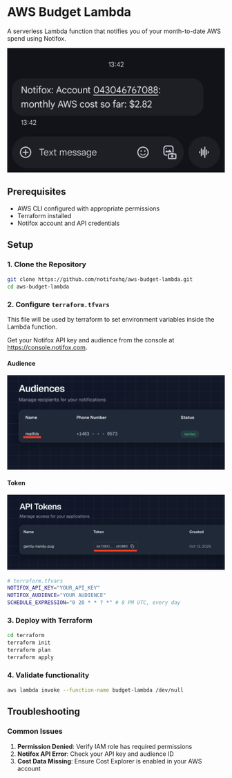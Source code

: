 # AWS Budget Lambda

A serverless Lambda function that notifies you of your month-to-date AWS spend using Notifox.

![Screenshot of text received via Notifox](https://github.com/notifoxhq/aws-budget-lambda/blob/main/img/text.jpg?raw=true)

## Prerequisites

- AWS CLI configured with appropriate permissions
- Terraform installed
- Notifox account and API credentials

## Setup

### 1. Clone the Repository

```bash
git clone https://github.com/notifoxhq/aws-budget-lambda.git
cd aws-budget-lambda
```

### 2. Configure `terraform.tfvars`
This file will be used by terraform to set environment variables inside the Lambda function.

Get your Notifox API key and audience from the console at https://console.notifox.com.

#### Audience
![Screenshot of audience in Notifox](https://github.com/notifoxhq/aws-budget-lambda/blob/main/img/audience.png?raw=true)

#### Token
![Screenshot of token in Notifox](https://github.com/notifoxhq/aws-budget-lambda/blob/main/img/token.png?raw=true)

```bash
# terraform.tfvars
NOTIFOX_API_KEY="YOUR_API_KEY"
NOTIFOX_AUDIENCE="YOUR AUDIENCE"
SCHEDULE_EXPRESSION="0 20 * * ? *" # 8 PM UTC, every day
```


### 3. Deploy with Terraform

```bash
cd terraform
terraform init
terraform plan
terraform apply
```

### 4. Validate functionality

```bash
aws lambda invoke --function-name budget-lambda /dev/null
```


## Troubleshooting

### Common Issues

1. **Permission Denied**: Verify IAM role has required permissions
2. **Notifox API Error**: Check your API key and audience ID
3. **Cost Data Missing**: Ensure Cost Explorer is enabled in your AWS account
